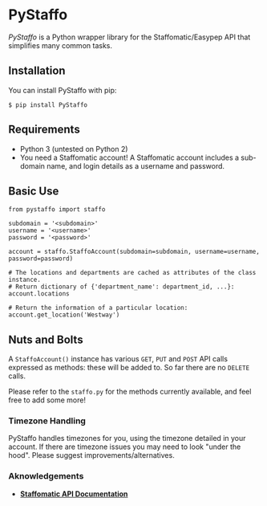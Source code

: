 # PyStaffo
*PyStaffo* is a Python wrapper library for the Staffomatic/Easypep API that simplifies many common tasks.

## Installation
You can install PyStaffo with pip:

```
$ pip install PyStaffo
```

## Requirements
* Python 3 (untested on Python 2)
* You need a Staffomatic account! A Staffomatic account includes a sub-domain name, and login details as a username and password.

## Basic Use
```
from pystaffo import staffo

subdomain = '<subdomain>'
username = '<username>'
password = '<password>'

account = staffo.StaffoAccount(subdomain=subdomain, username=username, password=password)

# The locations and departments are cached as attributes of the class instance.
# Return dictionary of {'department_name': department_id, ...}:
account.locations

# Return the information of a particular location:
account.get_location('Westway')
```

## Nuts and Bolts
A ```StaffoAccount()``` instance has various ```GET```, ```PUT``` and ```POST``` API calls expressed as methods: these will be added to. So far there are no ```DELETE``` calls.

Please refer to the ```staffo.py``` for the methods currently available, and feel free to add some more!

### Timezone Handling
PyStaffo handles timezones for you, using the timezone detailed in your account. If there are timezone issues you may need to look "under the hood". Please suggest improvements/alternatives.

### Aknowledgements
- [**Staffomatic API Documentation**](https://github.com/staffomatic/staffomatic-api-documentation)


